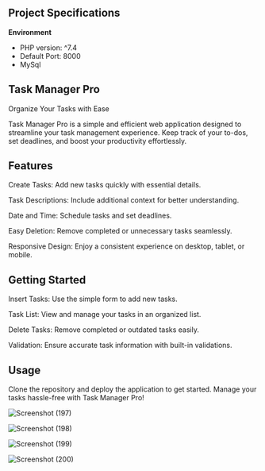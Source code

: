 ## Project Specifications

**Environment**
- PHP version: ^7.4
- Default Port: 8000
- MySql

## Task Manager Pro

Organize Your Tasks with Ease

Task Manager Pro is a simple and efficient web application designed to streamline your task management experience. Keep track of your to-dos, set deadlines, and boost your productivity effortlessly.

## Features

Create Tasks: Add new tasks quickly with essential details.

Task Descriptions: Include additional context for better understanding.

Date and Time: Schedule tasks and set deadlines.

Easy Deletion: Remove completed or unnecessary tasks seamlessly.

Responsive Design: Enjoy a consistent experience on desktop, tablet, or mobile.

## Getting Started

Insert Tasks: Use the simple form to add new tasks.

Task List: View and manage your tasks in an organized list.

Delete Tasks: Remove completed or outdated tasks easily.

Validation: Ensure accurate task information with built-in validations.

## Usage

Clone the repository and deploy the application to get started. Manage your tasks hassle-free with Task Manager Pro!  

![Screenshot (197)](https://github.com/arturs-ansons/Tasks/assets/65274330/3f4b92a6-39b5-4063-8990-76b48bb2bd39)

![Screenshot (198)](https://github.com/arturs-ansons/Tasks/assets/65274330/f5d49bb1-721a-45c0-ae4d-b3b29e670b42)

![Screenshot (199)](https://github.com/arturs-ansons/Tasks/assets/65274330/4ec90851-d2c5-4a4c-ab82-a9917632f089)

![Screenshot (200)](https://github.com/arturs-ansons/Tasks/assets/65274330/565a77aa-133e-467b-9cbc-bb48ec5f645d)
